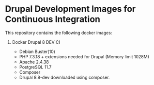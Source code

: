 # Drupal Development Images for Continuous Integration

This repository contains the following docker images:
1. Docker Drupal 8 DEV CI

     - Debian Buster(10)
     - PHP 7.3.18 + extensions needed for Drupal (Memory limit 1028M)
     - Apache 2.4.38
     - PostgreSQL 11.7
     - Composer
     - Drupal 8.8-dev downloaded using composer.

